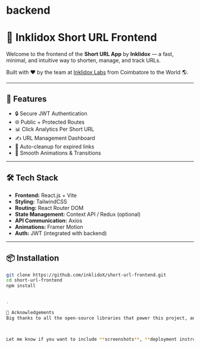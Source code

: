 # backend
# 🔗 Inklidox Short URL Frontend

Welcome to the frontend of the **Short URL App** by **Inklidox** — a fast, minimal, and intuitive way to shorten, manage, and track URLs.

Built with ❤️ by the team at [Inklidox Labs](https://labs.inklidox.com) from Coimbatore to the World 🌎.

---

## 🚀 Features

- 🔒 Secure JWT Authentication
- 🌐 Public + Protected Routes
- 📊 Click Analytics Per Short URL
- ✍️ URL Management Dashboard
- 🧼 Auto-cleanup for expired links
- 💫 Smooth Animations & Transitions

---

## 🛠️ Tech Stack

- **Frontend:** React.js + Vite
- **Styling:** TailwindCSS
- **Routing:** React Router DOM
- **State Management:** Context API / Redux (optional)
- **API Communication:** Axios
- **Animations:** Framer Motion
- **Auth:** JWT (integrated with backend)

---

## 📦 Installation

```bash
git clone https://github.com/inklidoX/short-url-frontend.git
cd short-url-frontend
npm install


.

🙌 Acknowledgements
Big thanks to all the open-source libraries that power this project, and to the dev community that supports innovation at Inklidox.



Let me know if you want to include **screenshots**, **deployment instructions** (like for Vercel, Netlify, or DigitalOcean), or **API documentation link** inside this file too.

